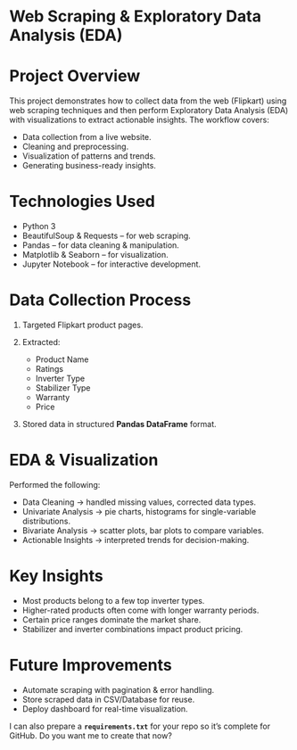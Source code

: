 # Web Scraping & Exploratory Data Analysis (EDA)

# Project Overview

This project demonstrates how to collect data from the web (Flipkart) using web scraping techniques and then perform Exploratory Data Analysis (EDA) with visualizations to extract actionable insights.
The workflow covers:

* Data collection from a live website.
* Cleaning and preprocessing.
* Visualization of patterns and trends.
* Generating business-ready insights.

# Technologies Used

* Python 3
* BeautifulSoup & Requests – for web scraping.
* Pandas – for data cleaning & manipulation.
* Matplotlib & Seaborn – for visualization.
* Jupyter Notebook – for interactive development.
# Data Collection Process

1. Targeted Flipkart product pages.
2. Extracted:

   * Product Name
   * Ratings
   * Inverter Type
   * Stabilizer Type
   * Warranty
   * Price
3. Stored data in structured **Pandas DataFrame** format.
# EDA & Visualization

Performed the following:

* Data Cleaning → handled missing values, corrected data types.
* Univariate Analysis → pie charts, histograms for single-variable distributions.
* Bivariate Analysis → scatter plots, bar plots to compare variables.
* Actionable Insights → interpreted trends for decision-making.
 # Key Insights

* Most products belong to a few top inverter types.
* Higher-rated products often come with longer warranty periods.
* Certain price ranges dominate the market share.
* Stabilizer and inverter combinations impact product pricing.
# Future Improvements

* Automate scraping with pagination & error handling.
* Store scraped data in CSV/Database for reuse.
* Deploy dashboard for real-time visualization.



I can also prepare a **`requirements.txt`** for your repo so it’s complete for GitHub.
Do you want me to create that now?
